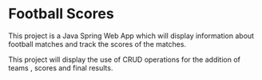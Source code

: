 # Football Scores

This project is a Java Spring Web App which will display information about football matches and track the scores of the matches. 

This project will display the use of CRUD operations for the addition of teams , scores and final results. 
